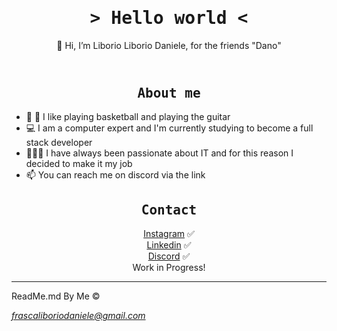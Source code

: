<html lang="it">
  <head>
    <meta charset="utf-8" />
    <link
      rel="stylesheet"
      href="https://cdnjs.cloudflare.com/ajax/libs/font-awesome/5.15.4/css/all.min.css"
      integrity="sha512-1ycn6IcaQQ40/MKBW2W4Rhis/DbILU74C1vSrLJxCq57o941Ym01SwNsOMqvEBFlcgUa6xLiPY/NS5R+E6ztJQ=="
      crossorigin="anonymous"
      referrerpolicy="no-referrer"
    />
    <meta name="viewport" content="width=device-width, initial-scale=1" />
  </head>
  <body>
    <header>
      <h1 align="center"> <tt>> Hello world <</tt> </h1>
      <p align="center">👋 Hi, I’m Liborio Liborio Daniele, for the friends "Dano"</p>
    </header>
    <main>
        <h2 align="center"><tt> About me </tt></h2>
        <ul>
            <li>🏀 🎸 I like playing basketball and playing the guitar</li>
            <li>💻 I am a computer expert and I'm currently studying to become a full stack developer</li>
            <li>🧑🏻‍💻 I have always been passionate about IT and for this reason I decided to make it my job</li>
            <li>📫 You can reach me on discord via the link</li>
        </ul>
        <h2 align="center"><tt> Contact </tt></h2>
        <p align="center">
        <a href="https://www.instagram.com/dano_fra/">Instagram</a>
        <span> ✅ </span> <br>
        <a href="https://www.linkedin.com/in/dano-fra">Linkedin</a>
        <span> ✅ </span> <br>
        <a href="https://discord.com/channels/@me/1179704138423087177">Discord</a>
        <span> ✅ <br> Work in Progress!</span>
        </p>
    </main>
    <footer>
        <hr/>
      <p>ReadMe.md By Me &copy</p>
      <address>
        <a
          href="mailto:frascaliboriodaniele@gmail.com"
          >frascaliboriodaniele@gmail.com</a
        >
      </address>
    </footer>
  </body>
</html>
